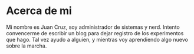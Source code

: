 # Acerca de mi

Mi nombre es Juan Cruz, soy administrador de sistemas y nerd.
Intento convencerme de escribir un blog para dejar registro de los experimentos que hago.
Tal vez ayudo a alguien, y mientras voy aprendiendo algo nuevo sobre la marcha.
